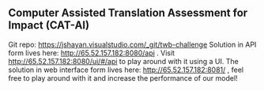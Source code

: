 ## Computer Assisted Translation Assessment for Impact (CAT-AI)
Git repo: https://jshayan.visualstudio.com/_git/twb-challenge
Solution in API form lives here: http://65.52.157.182:8080/api . Visit http://65.52.157.182:8080/ui/#/api to play around with it using a UI.
The solution in web interface form lives here: http://65.52.157.182:8081/ , feel free to play around with it and increase the performance of our model!

